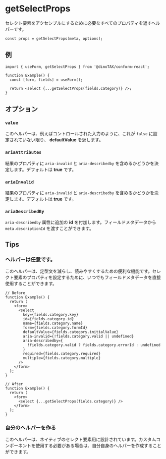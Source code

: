 # getSelectProps

セレクト要素をアクセシブルにするために必要なすべてのプロパティを返すヘルパーです。

```tsx
const props = getSelectProps(meta, options);
```

## 例

```tsx
import { useForm, getSelectProps } from '@dinoTAX/conform-react';

function Example() {
  const [form, fields] = useForm();

  return <select {...getSelectProps(fields.category)} />;
}
```

## オプション

### `value`

このヘルパーは、例えばコントロールされた入力のように、これが `false` に設定されていない限り、 **defaultValue** を返します。

### `ariaAttributes`

結果のプロパティに `aria-invalid` と `aria-describedby` を含めるかどうかを決定します。デフォルトは **true** です。

### `ariaInvalid`

結果のプロパティに `aria-invalid` と `aria-describedby` を含めるかどうかを決定します。デフォルトは **true** です。

### `ariaDescribedBy`

`aria-describedby` 属性に追加の **id** を付加します。フィールドメタデータから `meta.descriptionId` を渡すことができます。

## Tips

### ヘルパーは任意です。

このヘルパーは、定型文を減らし、読みやすくするための便利な機能です。セレクト要素のプロパティを設定するために、いつでもフィールドメタデータを直接使用することができます。

```tsx
// Before
function Example() {
  return (
    <form>
      <select
        key={fields.category.key}
        id={fields.category.id}
        name={fields.category.name}
        form={fields.category.formId}
        defaultValue={fields.category.initialValue}
        aria-invalid={!fields.category.valid || undefined}
        aria-describedby={
          !fields.category.valid ? fields.category.errorId : undefined
        }
        required={fields.category.required}
        multiple={fields.category.multiple}
      />
    </form>
  );
}

// After
function Example() {
  return (
    <form>
      <select {...getSelectProps(fields.category)} />
    </form>
  );
}
```

### 自分のヘルパーを作る

このヘルパーは、ネイティブのセレクト要素用に設計されています。カスタムコンポーネントを使用する必要がある場合は、自分自身のヘルパーを作成することができます。
